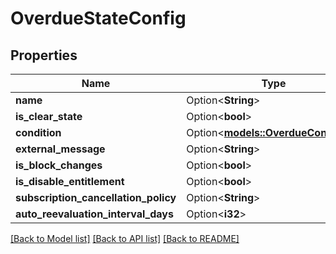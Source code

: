 # OverdueStateConfig

## Properties

Name | Type | Description | Notes
------------ | ------------- | ------------- | -------------
**name** | Option<**String**> |  | [optional]
**is_clear_state** | Option<**bool**> |  | [optional]
**condition** | Option<[**models::OverdueCondition**](OverdueCondition.md)> |  | [optional]
**external_message** | Option<**String**> |  | [optional]
**is_block_changes** | Option<**bool**> |  | [optional]
**is_disable_entitlement** | Option<**bool**> |  | [optional]
**subscription_cancellation_policy** | Option<**String**> |  | [optional]
**auto_reevaluation_interval_days** | Option<**i32**> |  | [optional]

[[Back to Model list]](../README.md#documentation-for-models) [[Back to API list]](../README.md#documentation-for-api-endpoints) [[Back to README]](../README.md)


